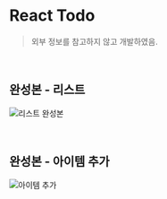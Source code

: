 # React Todo
> 외부 정보를 참고하지 않고 개발하였음.

<br>

## 완성본 - 리스트

![리스트 완성본](https://user-images.githubusercontent.com/42595869/93214950-c75fe500-f7a0-11ea-992f-ecb459d52884.png)

<br>

## 완성본 - 아이템 추가

![아이템 추가 ](https://user-images.githubusercontent.com/42595869/93214924-be6f1380-f7a0-11ea-9875-b2c6c9d489a1.png)
